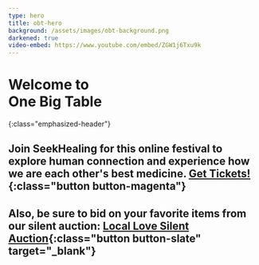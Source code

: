 ```yaml
---
type: hero
title: obt-hero
background: /assets/images/obt-background.png
darkened: true
video-embed: https://www.youtube.com/embed/ZGW1j6Txu9k
---
```


# Welcome to <br />One Big Table
{:class="emphasized-header"}

## Join SeekHealing for this online festival to explore human connection and experience how we are each other's best medicine. [Get Tickets!](/one-big-table/#obt-registration){:class="button button-magenta"}

## Also, be sure to bid on your favorite items from our silent auction: [Local Love Silent Auction](https://www.auctria.com/auction/OBT){:class="button button-slate" target="_blank"}
